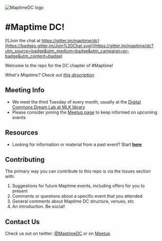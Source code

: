 ![MaptimeDC logo](https://cloud.githubusercontent.com/assets/1833870/3643697/ab9000a0-10d7-11e4-96a6-72bd79a835e7.jpeg)

# #Maptime DC!

[![Join the chat at https://gitter.im/maptime/dc](https://badges.gitter.im/Join%20Chat.svg)](https://gitter.im/maptime/dc?utm_source=badge&utm_medium=badge&utm_campaign=pr-badge&utm_content=badge)

Welcome to the repo for the DC chapter of #Maptime!

*What's Maptime? Check out [this description](http://www.maptime.io/about/)*

## Meeting Info
- We meet the third Tuesday of every month, usually at the [Digital Commons Dream Lab at MLK library](http://dclibrary.org/digitalcommons)
- Please consider joining the [Meetup page](http://www.meetup.com/Maptime-DC/) to keep informed on upcoming events

## Resources
- Looking for information or material from a past event? Start **[here](/Events.md)**

## Contributing

The primary way you can contribute to this repo is via the Issues section with:

1. Suggestions for future Maptime events, including offers for you to present
2. Comments or questions about a specific event that you attended
3. General comments about Maptime DC structure, venues, etc
4. An introduction.  Be social!

## Contact Us
Check us out on twitter: [@MaptimeDC](https://twitter.com/MaptimeDC) or on [Meetup](http://www.meetup.com/Maptime-DC/)
